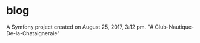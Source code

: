 blog
====

A Symfony project created on August 25, 2017, 3:12 pm.
"# Club-Nautique-De-la-Chataigneraie" 
